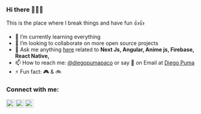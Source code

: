 ### Hi there 👋👋👋

[linkedin]: https://www.linkedin.com/in/diegopumapaco/
[twitter]: https://twitter.com/DiegoP38940444
[github]: https://github.com/diegopumacode

This is the place where I break things and have fun 👍👍

- 🌱 I’m currently learning everything
- 👯 I’m looking to collaborate on more open source projects
- 💬 Ask me anything [here](https://github.com/diegopumacode/diegopumacode/issues) related to <b>Next Js, Angular, Anime js, Firebase, React Native, </b>
- 📫 How to reach me: [@diegopumapaco][linkedin] or say 👋 on Email at [Diego Puma](mailto:diegopumacode@gmail.com)
- ⚡ Fun fact: 🎮 & 🚲

### Connect with me:

[<img align="left" alt="diegopuma | LinkedIn" width="22px" src="https://cdn.jsdelivr.net/npm/simple-icons@v3/icons/linkedin.svg" />][linkedin]
[<img align="left" alt="diegopuma | Twitter" width="22px" src="https://cdn.jsdelivr.net/npm/simple-icons@v3/icons/twitter.svg" />][twitter]
[<img align="left" alt="diegopuma | GitHub" width="22px" src="https://cdn.jsdelivr.net/npm/simple-icons@v3/icons/github.svg" />][github]



